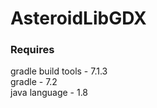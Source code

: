 # AsteroidLibGDX

### Requires
gradle build tools - 7.1.3<br />
gradle - 7.2<br />
java language - 1.8<br />

